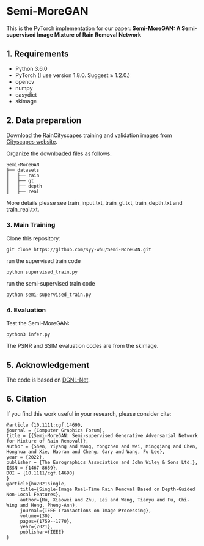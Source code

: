 # Semi-MoreGAN

This is the PyTorch implementation for our paper: **Semi-MoreGAN: A Semi-supervised Image Mixture of Rain Removal Network**

## 1. Requirements

- Python 3.6.0
- PyTorch (I use version 1.8.0. Suggest ≥ 1.2.0.)
- opencv
- numpy
- easydict
- skimage

## 2. Data preparation
Download the RainCityscapes training and validation images from [Cityscapes website](https://www.cityscapes-dataset.com/downloads/).

Organize the downloaded files as follows:
```
Semi-MoreGAN
├── datasets
│   ├── rain
│   ├── gt
│   ├── depth
│   ├── real
```
More details please see train_input.txt, train_gt.txt, train_depth.txt and train_real.txt.
### 3. Main Training
Clone this repository:          
   ```shell
   git clone https://github.com/syy-whu/Semi-MoreGAN.git
   ```
run the supervised train code
```
python supervised_train.py
```
run the semi-supervised train code
```
python semi-supervised_train.py
```
### 4. Evaluation
Test the Semi-MoreGAN:
   ```shell
   python3 infer.py    
   ```
The PSNR and SSIM evaluation codes are from the skimage.
## 5. Acknowledgement
The code is based on [DGNL-Net](https://github.com/xw-hu/DGNL-Net). 
## 6. Citation
If you find this work useful in your research, please consider cite:

```
@article {10.1111:cgf.14690,
journal = {Computer Graphics Forum},
title = {{Semi-MoreGAN: Semi-supervised Generative Adversarial Network for Mixture of Rain Removal}},
author = {Shen, Yiyang and Wang, Yongzhen and Wei, Mingqiang and Chen, Honghua and Xie, Haoran and Cheng, Gary and Wang, Fu Lee},
year = {2022},
publisher = {The Eurographics Association and John Wiley & Sons Ltd.},
ISSN = {1467-8659},
DOI = {10.1111/cgf.14690}
}
@article{hu2021single,
     title={Single-Image Real-Time Rain Removal Based on Depth-Guided Non-Local Features},
     author={Hu, Xiaowei and Zhu, Lei and Wang, Tianyu and Fu, Chi-Wing and Heng, Pheng-Ann},
     journal={IEEE Transactions on Image Processing},
     volume={30},
     pages={1759--1770},
     year={2021},
     publisher={IEEE}
}
```
